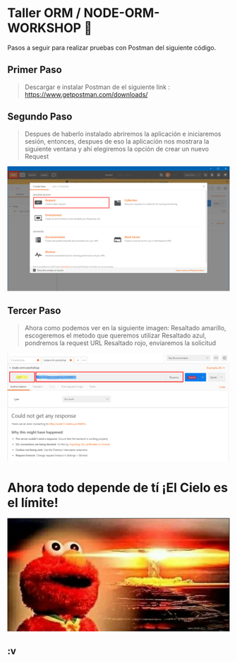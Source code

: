 # Taller ORM / NODE-ORM-WORKSHOP 🚀

Pasos a seguir para realizar pruebas con Postman del siguiente código.

## Primer Paso
> Descargar e instalar Postman de el siguiente link : https://www.getpostman.com/downloads/

## Segundo Paso
> Despues de haberlo instalado abriremos la aplicación e iniciaremos sesión, entonces, despues de eso la aplicación nos mostrara la siguiente ventana  y ahí elegiremos la opción de crear un nuevo Request


![Figura 14.1](images/postman_1.png)


## Tercer Paso
> Ahora como podemos ver en la siguiente imagen:
> Resaltado amarillo, escogeremos el metodo que queremos utilizar
> Resaltado azul, pondremos la request URL
> Resaltado rojo, enviaremos la solicitud

![Figura 14.1](images/postman_2.png)


# Ahora todo depende de tí ¡El Cielo es el límite!
![Figura 14.1](images/final.png)

## :v
